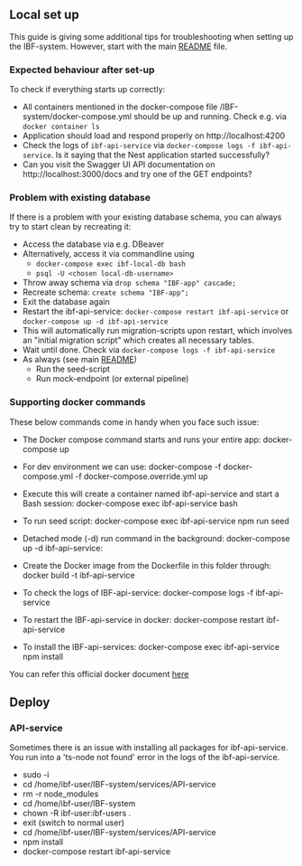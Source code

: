 ## Local set up

This guide is giving some additional tips for troubleshooting when setting up the IBF-system. However, start with the main [README](../README.md) file.

### Expected behaviour after set-up
To check if everything starts up correctly:
- All containers mentioned in the docker-compose file /IBF-system/docker-compose.yml should be up and running. Check e.g. via `docker container ls`
- Application should load and respond properly on http://localhost:4200
- Check the logs of `ibf-api-service` via `docker-compose logs -f ibf-api-service`. Is it saying that the Nest application started successfully?
- Can you visit the Swagger UI API documentation on http://localhost:3000/docs and try one of the GET endpoints?

### Problem with existing database
If there is a problem with your existing database schema, you can always try to start clean by recreating it:
- Access the database via e.g. DBeaver
- Alternatively, access it via commandline using 
    - `docker-compose exec ibf-local-db bash`
    - `psql -U <chosen local-db-username>`
- Throw away schema via `drop schema "IBF-app" cascade;`
- Recreate schema: `create schema "IBF-app";`
- Exit the database again
- Restart the ibf-api-service: `docker-compose restart ibf-api-service` or `docker-compose up -d ibf-api-service`
- This will automatically run migration-scripts upon restart, which involves an "initial migration script" which creates all necessary tables.
- Wait until done. Check via `docker-compose logs -f ibf-api-service`
- As always (see main [README](../README.md))
    - Run the seed-script
    - Run mock-endpoint (or external pipeline)

### Supporting docker commands
These below commands come in handy when you face such issue:
- The Docker compose command starts and runs your entire app:
    docker-compose up

- For dev environment we can use:
    docker-compose -f docker-compose.yml -f docker-compose.override.yml up

- Execute this will create a container named ibf-api-service and start a Bash session:
    docker-compose exec ibf-api-service bash

- To run seed script:
    docker-compose exec ibf-api-service npm run seed

- Detached mode (-d) run command in the background:
    docker-compose up -d ibf-api-service:

- Create the Docker image from the Dockerfile in this folder through:
    docker build -t ibf-api-service

- To check the logs of IBF-api-service:
    docker-compose logs -f ibf-api-service

- To restart the IBF-api-service in docker:
    docker-compose restart ibf-api-service

- To install the IBF-api-services:
    docker-compose exec ibf-api-service npm install 

You can refer this official docker document [here](https://docs.docker.com/engine/reference/commandline/compose_exec/)


## Deploy

### API-service

Sometimes there is an issue with installing all packages for ibf-api-service. You run into a 'ts-node not found' error in the logs of the ibf-api-service.
- sudo -i
- cd /home/ibf-user/IBF-system/services/API-service
- rm -r node_modules
- cd /home/ibf-user/IBF-system
- chown -R ibf-user:ibf-users .
- exit (switch to normal user)
- cd /home/ibf-user/IBF-system/services/API-service
- npm install
- docker-compose restart ibf-api-service
